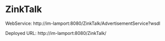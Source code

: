 # ZinkTalk

WebService: http://im-lamport:8080/ZinkTalk/AdvertisementService?wsdl

Deployed URL: http://im-lamport:8080/ZinkTalk/